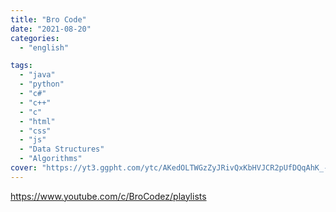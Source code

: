 ```yaml
---
title: "Bro Code"
date: "2021-08-20"
categories:
  - "english"

tags:
  - "java"
  - "python"
  - "c#"
  - "c++"
  - "c"
  - "html"
  - "css"
  - "js"
  - "Data Structures"
  - "Algorithms"
cover: "https://yt3.ggpht.com/ytc/AKedOLTWGzZyJRivQxKbHVJCR2pUfDQqAhK_-l4iWFHbZQ=s176-c-k-c0x00ffffff-no-rj"
---
```


https://www.youtube.com/c/BroCodez/playlists
